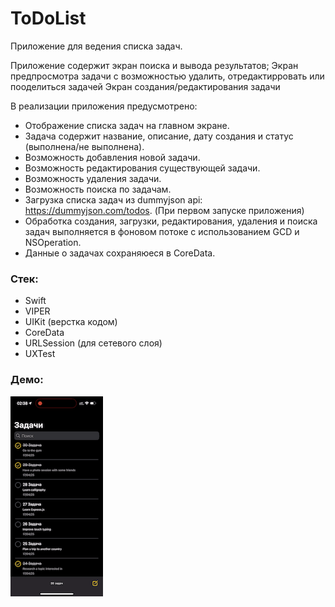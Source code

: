# ToDoList

Приложение для ведения списка задач. 

Приложение содержит экран поиска и вывода результатов;
Экран предпросмотра задачи с возможностью удалить, отредактирровать или пооделиться задачей
Экран создания/редактирования задачи

В реализации приложения предусмотрено:
- Отображение списка задач на главном экране.
- Задача содержит название, описание, дату создания и статус (выполнена/не выполнена).
- Возможность добавления новой задачи.
- Возможность редактирования существующей задачи.
- Возможность удаления задачи.
- Возможность поиска по задачам.
- Загрузка списка задач из dummyjson api: https://dummyjson.com/todos. (При первом запуске приложения)
- Обработка создания, загрузки, редактирования, удаления и поиска задач выполняется в фоновом потоке с использованием GCD и NSOperation.
- Данные о задачах сохраняюеся в CoreData.

### Стек:
- Swift  
- VIPER
- UIKit (верстка кодом)
- CoreData
- URLSession (для сетевого слоя)
- UXTest

### Демо:

![screen-gif](https://github.com/KonstantinShmondrik/ToDoList/blob/main/ScreenRecording.GIF)
